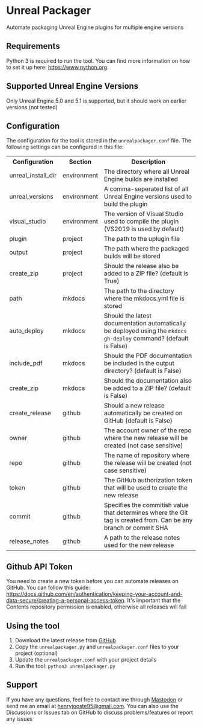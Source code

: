 # Unreal Packager
Automate packaging Unreal Engine plugins for multiple engine versions

## Requirements
Python 3 is required to run the tool. You can find more information on how to set it up here: https://www.python.org.

## Supported Unreal Engine Versions
Only Unreal Engine 5.0 and 5.1 is supported, but it should work on earlier versions (not tested)

## Configuration
The configuration for the tool is stored in the <code>unrealpackager.conf</code> file. The following settings can be configured in this file:
<table>
    <tr>
        <th>Configuration</th>
        <th>Section</th>
        <th>Description</th>
    </tr>
    <tr>
        <td>unreal_install_dir</td>
        <td>environment</td>
        <td>The directory where all Unreal Engine builds are installed</td>
    </tr>
    <tr>
        <td>unreal_versions</td>
        <td>environment</td>
        <td>A comma-seperated list of all Unreal Engine versions used to build the plugin</td>
    </tr>
    <tr>
        <td>visual_studio</td>
        <td>environment</td>
        <td>The version of Visual Studio used to compile the plugin (VS2019 is used by default)</td>
    </tr>
    <tr>
        <td>plugin</td>
        <td>project</td>
        <td>The path to the uplugin file</td>
    </tr>
    <tr>
        <td>output</td>
        <td>project</td>
        <td>The path where the packaged builds will be stored</td>
    </tr>
    <tr>
        <td>create_zip</td>
        <td>project</td>
        <td>Should the release also be added to a ZIP file? (default is True)</td>
    </tr>
    <tr>
        <td>path</td>
        <td>mkdocs</td>
        <td>The path to the directory where the mkdocs.yml file is stored</td>
    </tr>
    <tr>
        <td>auto_deploy</td>
        <td>mkdocs</td>
        <td>Should the latest documentation automatically be deployed using the <code>mkdocs gh-deploy</code> command? (default is False)</td>
    </tr>
    <tr>
        <td>include_pdf</td>
        <td>mkdocs</td>
        <td>Should the PDF documentation be included in the output directory? (default is False)</td>
    </tr>
    <tr>
        <td>create_zip</td>
        <td>mkdocs</td>
        <td>Should the documentation also be added to a ZIP file? (default is False)</td>
    </tr>
    <tr>
        <td>create_release</td>
        <td>github</td>
        <td>Should a new release automatically be created on GitHub (default is False)</td>
    </tr>
    <tr>
        <td>owner</td>
        <td>github</td>
        <td>The account owner of the repo where the new release will be created (not case sensitive)</td>
    </tr>
    <tr>
        <td>repo</td>
        <td>github</td>
        <td>The name of repository where the release will be created (not case sensitive)</td>
    </tr>
    <tr>
        <td>token</td>
        <td>github</td>
        <td>The GitHub authorization token that will be used to create the new release</td>
    </tr>
    <tr>
        <td>commit</td>
        <td>github</td>
        <td>Specifies the commitish value that determines where the Git tag is created from. Can be any branch or commit SHA</td>
    </tr>
    <tr>
        <td>release_notes</td>
        <td>github</td>
        <td>A path to the release notes used for the new release</td>
    </tr>
<table>

## Github API Token
You need to create a new token before you can automate releases on GitHub. You can follow this guide: https://docs.github.com/en/authentication/keeping-your-account-and-data-secure/creating-a-personal-access-token. It's important that the Contents repository permission is enabled, otherwise all releases will fail

## Using the tool
<ol>
    <li>Download the latest release from <a href="https://github.com/hfjooste/UnrealPackager/releases" target="_blank">GitHub</a></li>
    <li>Copy the <code>unrealpackager.py</code> and <code>unrealpackager.conf</code> files to your project (optional)
    <li>Update the <code>unrealpackager.conf</code> with your project details</li>
    <li>Run the tool: <code>python3 unrealpackager.py</code></li>
</ol>

## Support
If you have any questions, feel free to contact me through <a href="https://mastodon.social/@hfjooste" target="_blank">Mastodon</a> or send me an email at <a href="mailto:henryjooste95@gmail.com?subject=Unreal%20Packager">henryjooste95@gmail.com</a>. You can also use the Discussions or Issues tab on GitHub to discuss problems/features or report any issues